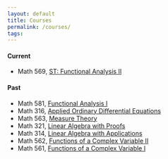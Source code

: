```yaml
---
layout: default
title: Courses
permalink: /courses/
tags: 
---
```


#### Current

- Math 569, [ST: Functional Analysis II](http://math.unm.edu/~maxim/569/)

#### Past

- Math 581, [Functional Analysis I](http://math.unm.edu/~maxim/581/)
- Math 316, [Applied Ordinary Differential Equations](http://math.unm.edu/~maxim/math316/)
- Math 563, [Measure Theory](http://math.unm.edu/~maxim/563/)
- Math 321, [Linear Algebra with Proofs](http://math.unm.edu/~maxim/321/)
- Math 314, [Linear Algebra with Applications](http://math.unm.edu/~maxim/314/)
- Math 562, [Functions of a Complex Variable II](http://math.unm.edu/~maxim/562/)
- Math 561, [Functions of a Complex Variable I](http://math.unm.edu/~maxim/561/)

